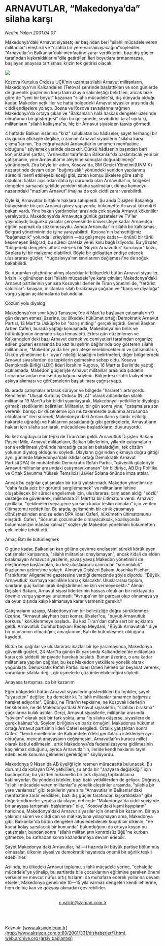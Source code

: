 # ARNAVUTLAR, “Makedonya’da” silaha karşı

*Nedim Yalçın 2001.04.07*

<div>
 <p class="spot">
  Makedonya'daki Arnavut  siyasetçiler başından beri  "silahlı mücadele veren  militanlar"ı eleştirdi ve  "silahla bir yere  varılamayacağını"söylediler.  "Arnavutlar'ın Balkanlar'daki menfaatine zarar verdiklerini,  bazı dış güçler tarafından  kışkırtıldıklarını"dile getirdiler.  İleri boyutlara tırmanmazsa, başlayan anayasa tartışması  krizin tek getirisi olacak
 </p>
 <p class="metin">
 </p>
 <img border="0" src="/web/20020430212252im_/http://www.aksiyon.com.tr/2001/331/resimler/Arnavut.jpg"/>
 <p class="metin">
  Kosova Kurtuluş Ordusu UÇK'nın uzantısı silahlı Arnavut militanların, Makedonya'nın Kalkandelen (Tetova) şehrinde başlattıkları ve son günlerde de güvenlik güçlerinin karşı taarruzuyla sakinleştiği belirtilen, ancak bize göre de "yeni bir boyut" kazanan "silahlı mücadele"si, dış dünyada olduğu kadar, Makedon yetkililer ve hatta bölgedeki Arnavut siyasiler arasında da ciddi endişelere yolaçtı. Bosna ve Kosova savaşlarına rağmen Makedonya'da ortaya çıkan ve "Balkanların hâlâ hassas dengeler üzerinde olduğunun bir göstergesi" olan bu gelişmede, sevindirici taraf oydu ki, militanların "silahlı kalkışma"sı, hiç bir Arnavut siyasiden tasvip görmedi.
 </p>
 <p class="metin">
  4 haftadır Balkan insanına "kriz" soluklatan bu hâdiseler, şayet herhangi bir dış gücün etkisiyle değilse, o zaman Arnavut siyasilerin "silaha karşı çıkma"larının, "bu coğrafyadaki Arnavutlar'ın umumen menfaatine olduğunu" söylemek yerinde olacaktır. Çünkü hâdisenin başından beri konjonktürel şartlar, "Arnavutlar tarafından Balkanlar'da başlatılacak yeni bir çatışmanın, yine Arnavutlar'ın aleyhine sonuçlar doğurabileceği" yönündeydi. Zira böyle bir adım, Kosova'da, BM Geçici Yönetimi(UNMIK) nezaretinde devam eden "bağımsızlık" yönündeki yeniden yapılanma sürecini menfi etkileyebileceği gibi, zaten komşu ülkelere göre sahip oldukları haklar açısından daha iyi durumda olan Arnavutlar'ın, bölgesel dengeleri sarsacak şekilde yeniden silaha sarılmaları, dünya kamuoyu nazarındaki "mazlum Arnavut" imajına da çok ciddi zarar verebilirdi.
 </p>
 <p class="metin">
  Öyle ki, Arnavutlar birtakım haklara sahiplerdi. Şu anda Dışişleri Bakanlığı bünyesinde bir çok Arnavut görev yapıyordu; hükümette Arnavut kökenli 6 bakan vardı. Yine bakan yardımcıları arasında çok sayıda Arnavut kökenliler yeralıyordu. Makedonya'da Arnavutça günlük gazeteler ve TV'ler yayındaydı; bugünkü yasalar çerçevesinde üniversiteye kadar Arnavutça eğitim yapmak da sözkonusuydu. Ayrıca Arnavutlar'ın silahlı bir kalkışması, Belgrad yönetiminin de işine yarayabilirdi. Kosova'nın bahsettiğimiz "bağımsızlık" yolunda ilerleyişinin —bu gelişmeye kadar— önünü bir türlü kesemeyen Belgrad, bu süreci çaresiz ve eli kolu bağlı izliyordu. Bu yüzden, "bölgedeki dengeleri altüst edecek bir 'Büyük Arnavutluk' kuruluyor" kozu, Sırplara iyi bir malzeme olabilirdi. Böyle bir gidişattan endişe edecek uluslararası güçler, "Yugoslavya'nın sınırlarının değişmesi"ne de soğuk bakabilirdi.
 </p>
 <p class="metin">
  Bu durumları gözönüne almış olacaklar ki bölgedeki bütün Arnavut siyasiler, krizin ilk gününden beri "silahlı mücadele"ye karşı çıktılar; Makedonya'daki Arnavut partilerinin yanısıra Kosovalı liderler ile Tiran yönetimi de, "terörist saldırılar"ı kınayan, militanları silah bırakmaya çağıran ve "barış ve diyaloğa" vurgu yapan açıklamalarda bulundular.
 </p>
 <p class="metin">
  Çözüm yolu diyalog
 </p>
 <p class="metin">
  Makedonya'nın sınır köyü Tanusevçi'de 4 Mart'ta başlayan çatışmaların 9 gün devam etmesi üzerine, bu ülkedeki hükümet ortağı Demokratik Arnavut Partisi, 13 Mart'ta Üsküp'te bir "barış mitingi" gerçekleştirdi. Genel Başkan Arben Caferi, burada yaptığı konuşmada, Makedonya'nın birlik ve bütünlüğünün önemine sıkça temas etti. Ertesi gün düzenlenen ve Kalkandelen'deki bazı Arnavut dernek ve cemiyetleri tarafından organize edilen gösteri esnasında bu kez bu şehrin dağlarında boy gösteren silahlı militanların, "Makedonya'da her yeri ateşe verebileceklerini ve çatışmaların, Üsküp yönetimine bir 'uyarı' niteliği taşıdığını belirtmeleri, diğer bölgelerdeki Arnavut siyasilerden de tepkilerin gelmesine sebep oldu. Kosova Demokratik Birliği (LDK) lideri İbrahim Rugova, 16 Mart'ta Berlin'de yaptığı açıklamada, Makedon güçleriyle Arnavut militanlar arasında şiddetin tırmanmasından endişe duyduğunu söyledi. Bölgedeki silahlı faaliyetlerin askıya alınması ve görüşmelerin başlatılması çağrısı yaptı.
 </p>
 <p class="metin">
  Bu arada çatışmalar artarak sürüyor ve bölgede "hararet"i artırıyordu. Kendilerini "Ulusal Kurtuluş Ordusu (NLA)" olarak adlandırılan silahlı militanlar 19 Mart'ta bir bildiri yayınlayarak, Makedonyalı yetkililerle diyaloğa girmek istediklerini belirttiler. Militanlar, bir gün sonra yine, "çatışmalara son vererek, barışçı bir düzenleme için müzakerelerde bulunma arzusunda olduklarını" ileri sürerek, Makedonya'daki Arnavutların yıllardır ezildiği, hakarete uğradığı ve haklarının yasaklandığı gibi gerekçelerle, Arnavutların hakları için silaha sarılarak, mücadeleye başladıklarını duyuruyordu.
 </p>
 <p class="metin">
  Bu kez sağduyulu bir tepki de Tiran'dan geldi. Arnavutluk Dışişleri Bakanı Pascal Milo, Arnavut militanların, Balkan ülkelerinin, yıllardır çatışmaların sona erdirilmesi yönünde harcadığı çabaları baltaladığını, tek çözüm yolunun diyalog olduğunu söyledi. Olayların çığırından çıkmaya doğru gittiği aynı günlerde Makedonya'daki iktidar ortağı Demokratik Arnavut Partisi(DPA) ile muhafetteki Demokratik Refah Partisi, "güvenlik güçleriyle Arnavut militanlar arasındaki çatışmayı kınayan" bir bildiriye, AB Dış Politika ve Ortak Savunma Yüksek Temsilcisi Javier Solana önünde imza attılar.
 </p>
 <p class="metin">
  Ancak bu çağrılar çatışmaları bir türlü yatıştırmadı. Makedon yönetimi de "daha fazla aciz bir görüntü sergilememek" ve militanların lehine oluşabilecek bir süreci engellemek için, uluslararası camiadan aldığı "sözlü" desteğe de güvenerek, militanlara 21 Mart'ta bir ültimatom verdi. Arnavut gerillalar, "çekilmeleri veya gece yarısına kadar teslim olmaları" için verilen ültimatomu reddettiler. Bu arada, gelişmenin bir etnik çatışmaya dönüşmesinden endişe eden DPA lideri Caferî, hükümetin ültimatomunu eleştirdi. Caferi, "Sorunun çözümünde olmayacaksak, koalisyonda bulunmamızın mânâsı kalmaz" sözleriyle Makedon yönetimini hükümetten çekilmekle tehdit etti.
 </p>
 <p class="metin">
  Amaç Batı ile bütünleşmek
 </p>
 <p class="metin">
  O güne kadar, Balkanları kan gölüne çevirme endişesini sürekli körükleyen çatışmalar karşısında, "silahlı militanları onaylamayan", ancak itidali de elden bırakmayan Arnavut siyasilerin, yavaş yavaş Makedon yönetimini de eleştirmeye başlamaları, bu kez uluslararası camiadan "sorumluluk" ikazlarının gelmesine yolaçtı. Almanya Dışişleri Bakanı Joschka Fischer, Frankfurter Allgemeine gazetesine verdiği demecinde şöyle diyordu: "Büyük Arnavutluk' kurmaya kesinlikle karşı çıkılacaktır. Uluslararası toplum, sınırların güç kullanılarak değiştirilmesine izin vermeyecektir." Alman Dışişleri Bakanı, Arnavut siyasi liderlerinin hassas oldukları bir noktaya da önemle vurgu yapmayı unutmadı: "Avrupa'nın bir parçası olup olmamaya ya da oyun dışında kalıp kalmamaya karar vermeniz gerekir."
 </p>
 <p class="metin">
  Çatışmaların uzayıp, Makedonya'nın bir belirsizliğe doğru sürüklenmesi üzerine, "Arnavut aleyhtarı bazı komşu ülkeler"ce, "büyük Arnavutluk korkusu" körüklenmeye başladı.. Bu kez Tiran'dan daha sert bir açıklama geldi. Arnavutluk Cumhurbaşkanı Recep Meydani, "Büyük Arnavutluk" diye bir planlarının olmadığını, amaçlarının, Batı ile bütünleşmek olduğunu kaydetti.
 </p>
 <p class="metin">
  Bütün bu çağrılar ve uluslararası ikazlar bir işe yaramayınca, Makedonya güvenlik güçleri, 24 Mart'ta günün ilk yarısında Kalkandelen'de militanlara karşı çok şiddetli bir piyade harekatı başlattı. Bunun üzerine, o ana kadar militanlara yapılan çağrılar, bu kez Makedon yetkililere yönelik olarak yoğunlaştı. Demokratik Refah Partisi lideri Ömeri hemen bir beyanat vererek, sorunların silahla değil, görüşmelerle çözümlenebileceğini söyledi.
 </p>
 <p class="metin">
  Anayasa tartışması da bir kazanım
 </p>
 <p class="metin">
  Eğer bölgedeki bütün Arnavut siyasilerin gösterdikleri bu tepkiler, şayet "siyaseten" değilse, bu demektir ki, "silahlı militanlar tamamen bağımsız hareket ediyorlar". Çünkü, ne Tiran'ın tepkisine, ne Kosovalı liderlerin tenkitlerine, ne de Makedonya'daki Arnavut siyasilerin, "silahları bırakma" çağrılarına kulak astılar. Gerçi, Arnavut siyasilerle, militanlar arasında "söylem" olarak pek bir fark yoktu, ama "iş silaha düşerse, siyasilere de gerek kalmaz"dı. Söylem birliğinin en bariz örneğini, Makedonya hükümet ortağı Arnavut partisinin lideri Caferi sergiledi. Ortalık yatıştıktan sonra Caferî, "kendi emellerinin de Kalkandelen'deki gerillaların istekleriyle aynı olduğunu, mevcut anayasanın değişmesini, Arnavutlar'ın kurucu millet olarak kabul edilmesini, artık Makedonya'da federalizasyona gidilmesinin kaçınılmaz olduğunu, ayrıca Arnavutlar'ın, ileride kendi haklarını tayin edebilecek konuma gelmeleri gerektiğini" söylüyordu.
 </p>
 <p class="metin">
  Makedonya 9 Nisan'da AB üyeliği için resmen müracaatta bulunacak. Bu durumu da kollayan DPA yetkilileri, şu anda bir "anayasa değişikliği" için bastırıyorlar; bu yüzden hükümetin bir çok diyalog toplantılarına katılmıyorlar. Bu yöndeki istekler, bazı batılı yetkililerden de geliyor. Doğrusu, "silahlı mücadele veren militanlar"a yönelik eleştiriler arasında, "silahla bir yere varılamaz" gibi tepkilerin yanı sıra "Arnavutlar'ın Balkanlar'daki menfaatine zarar verdikleri, bazı dış güçler tarafından kışkırtıldıkları" gibi değerlendirmeler yeralsa da olayın, neticede "Makedonya'da ciddi seviyede bir anayasa tartışması başlatması" bile, "Kosova'daki kısmi kayıpların" haricinde, Makedonya'daki Arnavut siyasiler için önemli bir kazanım. Bir aya yakındır süren ve ciddi can ve mal kaybına yolaçmayan ama, Makedonya gibi, Balkanlar'da bütün dengeleri altüs edebilecek küçük bir ülkenin, "ne kadar kolay sarsılacak bir konumda" bulunduğunu da ortaya koyan bu çatışmalar, bundan sonra "silahlı militanların kontrolsüzlüğü"ne kurban gitmezse, bu safhadan sonra kazandırmaya devam edebilir.
 </p>
 <p class="metin">
  Şayet Makedonya'daki Arnavutlar, hâl—i hazırda iki büyük partiye bölünmüş olmasalar, ülkenin siyasî ve demokratik hayatında önemli bir ağırlık teşkil edebilirler.
 </p>
 <p class="metin">
  Aslında, bu ülkedeki Arnavut toplumu, silahlı mücadele yerine, "cehaletle mücadele"ye yönelip, bu şartlarda bile çocuklarının eğitimine gereken önemi verseler ve mevcut nüfus artış hızlarını da muhafaza ederek yollarına devam etseler, Makedonya genelinde 10—15 yıla varmaz dengeleri kendi lehlerine, hem de hiç kan ve gözyaşı akmadan çevirebilirler.
 </p>
 <br/>
 <center>
  <a class="anaorta" href="http://web.archive.org/web/20020430212252/mailto:n.yalcin@zaman.com.tr">
   n.yalcin@zaman.com.tr
  </a>
 </center>
 <br/>
 <br/>
 <br/>
</div>

Kaynak: [www.aksiyon.com.tr](http://www.aksiyon.com.tr:80/2001/331/dishaberler/1.htm), [web.archive.org (arşiv bağlantısı)](http://web.archive.org/web/20020430212252/http://www.aksiyon.com.tr:80/2001/331/dishaberler/1.htm)
